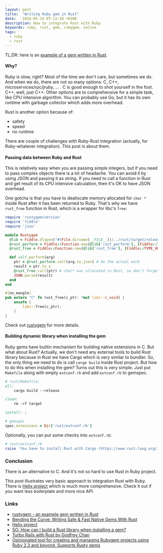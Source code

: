 ```yaml
---
layout: post
title:  "Writing Ruby gem in Rust"
date:   2016-05-14 07:12:28 +0200
description: How to integrate Rust with Ruby
keywords: ruby, rust, gem, rubygem, native
tags:
  - ruby
  - rust
---
```


TL;DR: here is an [example of a gem written in Rust](https://github.com/olegantonyan/rustygem).

#### Why?

Ruby is slow, right? Most of the time we don't care, but sometimes we do. And when we do, there are not so many options: C, C++, microservices/rpc/jruby, ... . C is good enough to shot yourself in the foot. C++, well, just C++. Other options are to comprehensive for a simple task, like CPU intensive algorithm. You can probably use Go, but it has its own runtime with garbage collector which adds more overhead.

Rust is another option because of:

- safety
- speed
- no runtime

There are couple of challenges with Ruby-Rust integration (actually, for Ruby-whatever integration). This post is about them.

#### Passing data between Ruby and Rust

This is relatively easy when you are passing simple integers, but if you need to pass complex objects there is a lot of headache. You can avoid it by using JSON and passing it as string. If you need to call a function in Rust and get result of its CPU intensive calculation, then it's OK to have JSON overhead.

One gotcha is that you have to deallocate memory allocated for `char *` inside Rust after it has been returned to Ruby. That's why we have `rust_free` function in Rust, which is a wrapper for libc's `free`:

```ruby
require 'rustygem/version'
require 'fiddle'
require 'json'

module Rustygem
  @lib = Fiddle.dlopen("#{File.dirname(__FILE__)}/../rust/target/release/librustygem.so")
  @rust_perform = Fiddle::Function.new(@lib['rust_perform'], [Fiddle::TYPE_VOIDP], Fiddle::TYPE_VOIDP)
  @rust_free = Fiddle::Function.new(@lib['rust_free'], [Fiddle::TYPE_VOIDP], Fiddle::TYPE_VOID)

  def self.perform(arg)
    ptr = @rust_perform.call(arg.to_json) # do the actual work
    result = ptr.to_s
    @rust_free.call(ptr) # char* was allocated in Rust, so don't forget to free it
    JSON.parse(result)
  end
end
```

```rust
#[no_mangle]
pub extern "C" fn rust_free(c_ptr: *mut libc::c_void) {
    unsafe {
        libc::free(c_ptr);
    }
}
```

Check out [rustygem](https://github.com/olegantonyan/rustygem) for more details.

#### Building dynamic library when installing the gem

Ruby gems have builtin mechanism for building native extensions in C. But what about Rust? Actually, we don't need any external tools to build Rust library because in Rust we have Cargo which is very similar to bundler. So, the only thing we need to do is call `cargo build` inside Rust project. But how to do this when installing the gem? Turns out this is very simple. Just put `Makefile` along with empty `extconf.rb` and add `extconf.rb` to gemspec.

```makefile
# rust/Makefile:
all:
	cargo build --release

clean:
	rm -rf target

install: ;
```

```ruby
# gemspec
spec.extensions = Dir['rust/extconf.rb']
```

Optionally, you can put some checks into `extconf.rb`:

```ruby
# rust/extconf.rb
raise 'You have to install Rust with Cargo (https://www.rust-lang.org/)' if !system('cargo --version') || !system('rustc --version')
```

### Conclusion

There is an alternative to C. And it's not so hard to use Rust in Ruby project.

This post illustrates very basic approach to integration Rust with Ruby. There is [Helix project](https://github.com/rustbridge/helix) which is much more comprehensive. Check it out if you want less boilerplate and more nice API.

### Links
- [rustygem - an example gem written in Rust](https://github.com/olegantonyan/rustygem)
- [Bending the Curve: Writing Safe & Fast Native Gems With Rust](http://blog.skylight.io/bending-the-curve-writing-safe-fast-native-gems-with-rust/)
- [Helix project](https://github.com/rustbridge/helix)
- [SO: How can I build a Rust library when installing a gem?](http://stackoverflow.com/questions/37102967/how-can-i-build-a-rust-library-when-installing-a-gem)
- [Turbo Rails with Rust by Godfrey Chan](http://confreaks.tv/videos/railsconf2016-turbo-rails-with-rust)
- [Opinionated tool for creating and managing Rubygem projects using Ruby 2.3 and beyond. Supports Rusty gems](https://github.com/flajann2/juwelier)
